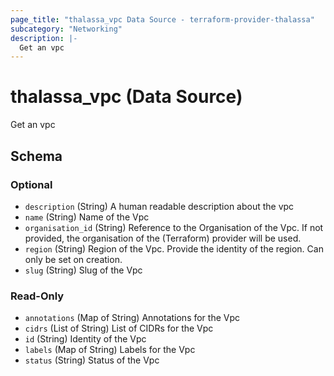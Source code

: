 ```yaml
---
page_title: "thalassa_vpc Data Source - terraform-provider-thalassa"
subcategory: "Networking"
description: |-
  Get an vpc
---
```


# thalassa_vpc (Data Source)

Get an vpc



<!-- schema generated by tfplugindocs -->
## Schema

### Optional

- `description` (String) A human readable description about the vpc
- `name` (String) Name of the Vpc
- `organisation_id` (String) Reference to the Organisation of the Vpc. If not provided, the organisation of the (Terraform) provider will be used.
- `region` (String) Region of the Vpc. Provide the identity of the region. Can only be set on creation.
- `slug` (String) Slug of the Vpc

### Read-Only

- `annotations` (Map of String) Annotations for the Vpc
- `cidrs` (List of String) List of CIDRs for the Vpc
- `id` (String) Identity of the Vpc
- `labels` (Map of String) Labels for the Vpc
- `status` (String) Status of the Vpc